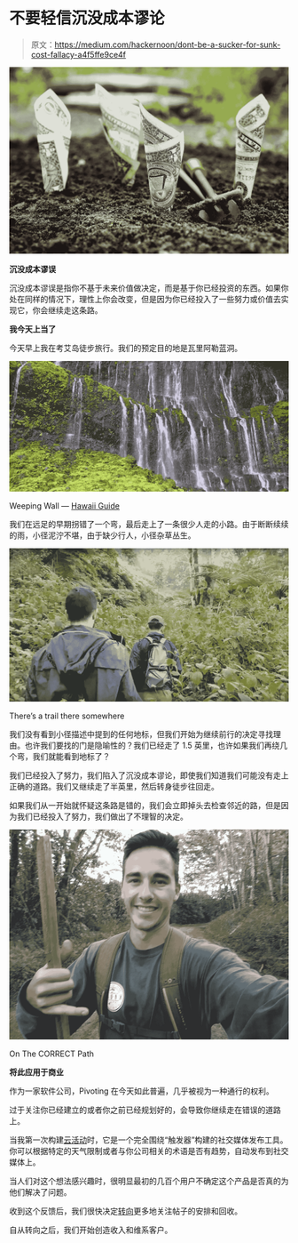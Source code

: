 # 不要轻信沉没成本谬论

> 原文：<https://medium.com/hackernoon/dont-be-a-sucker-for-sunk-cost-fallacy-a4f5ffe9ce4f>

![](img/62507978e61338551fa23a1f46f14e56.png)

**沉没成本谬误**

沉没成本谬误是指你不基于未来价值做决定，而是基于你已经投资的东西。如果你处在同样的情况下，理性上你会改变，但是因为你已经投入了一些努力或价值去实现它，你会继续走这条路。

**我今天上当了**

今天早上我在考艾岛徒步旅行。我们的预定目的地是瓦里阿勒蓝洞。

![](img/8b0ab36fc4e84367644fcdd6639615c7.png)

Weeping Wall — [Hawaii Guide](https://www.hawaii-guide.com/kauai/hiking_trails/waialeale_blue_hole_hike)

我们在远足的早期拐错了一个弯，最后走上了一条很少人走的小路。由于断断续续的雨，小径泥泞不堪，由于缺少行人，小径杂草丛生。

![](img/3ec96c8199ef378e817e69207cb1a503.png)

There’s a trail there somewhere

我们没有看到小径描述中提到的任何地标，但我们开始为继续前行的决定寻找理由。也许我们要找的门是隐喻性的？我们已经走了 1.5 英里，也许如果我们再绕几个弯，我们就能看到地标了？

我们已经投入了努力，我们陷入了沉没成本谬论，即使我们知道我们可能没有走上正确的道路。我们又继续走了半英里，然后转身徒步往回走。

如果我们从一开始就怀疑这条路是错的，我们会立即掉头去检查邻近的路，但是因为我们已经投入了努力，我们做出了不理智的决定。

![](img/978a7566d227745dc681f411cf6039a8.png)

On The CORRECT Path

**将此应用于商业**

作为一家软件公司，Pivoting 在今天如此普遍，几乎被视为一种通行的权利。

过于关注你已经建立的或者你之前已经规划好的，会导致你继续走在错误的道路上。

当我第一次构建[云活动](https://cloudcampaign.io)时，它是一个完全围绕“触发器”构建的社交媒体发布工具。你可以根据特定的天气限制或者与你公司相关的术语是否有趋势，自动发布到社交媒体上。

当人们对这个想法感兴趣时，很明显最初的几百个用户不确定这个产品是否真的为他们解决了问题。

收到这个反馈后，我们很快决定[转向](https://blog.cloudcampaign.io/2017/09/01/august-month-in-review/)更多地关注帖子的安排和回收。

自从转向之后，我们开始创造收入和维系客户。